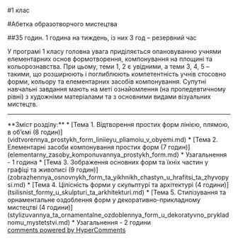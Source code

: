 <div id="hypercomments_widget" class="js-hypercomments-widget invisible"></div>

#1 клас

#Абетка образотворчого мистецтва 

##35 годин. 1 година на тиждень, із них 3 год – резервний час

У програмі 1 класу головна увага приділяється опановуванню учнями елементарних основ формотворення, компонування на площині та кольорознавства. При цьому, теми 1, 2 є увідними, а теми 3, 4, 5 – такими, що розширюють і поглиблюють компетентність учнів стосовно форми, кольору та елементарних засобів компонування. Супутні навчальні завдання мають на меті ознайомлення (на пропедевтичному рівні) з художніми матеріалами та з основними видами візуальних мистецтв.
<hr>
**Зміст розділу:**
*	[Тема 1.  Відтворення простих форм лінією, плямою, в об’ємі (8 годин)](vidtvorennya_prostykh_form_liniieyu_pliamoiu_v_obyemi.md)
*	[Тема 2.  Елементарні засоби компонування простих форм (7 годин)](elementarny_zasoby_komponuvannya_prostykh_form.md)
*	Узагальнення - 1 година
*	[Тема 3.  Зображення основних форм та їхніх частин у графіці та живописі (9 годин)](zobrazhennya_osnovnykh_form_ta_yikhnikh_chastyn_u_hrafitsi_ta_zhyvopysi.md)
*	[Тема 4.  Цілісність форми у скульптурі та архітектурі (4 години)](tsilisnist_formy_u_skulpturi_ta_arkhitekturi.md)
*	[Тема 5.  Стилізування та орнаментальне оздоблення форм у декоративно-прикладному мистецтві (4 години)](stylizuvannya_ta_ornamentalne_ozdoblennya_form_u_dekoratyvno_prykladnomu_mystetstvi.md)
*	Узагальнення - 2 години


<div class="js-hypercomments-container">
    <a href="http://hypercomments.com" class="hc-link" title="comments widget">comments powered by HyperComments</a>
</div>